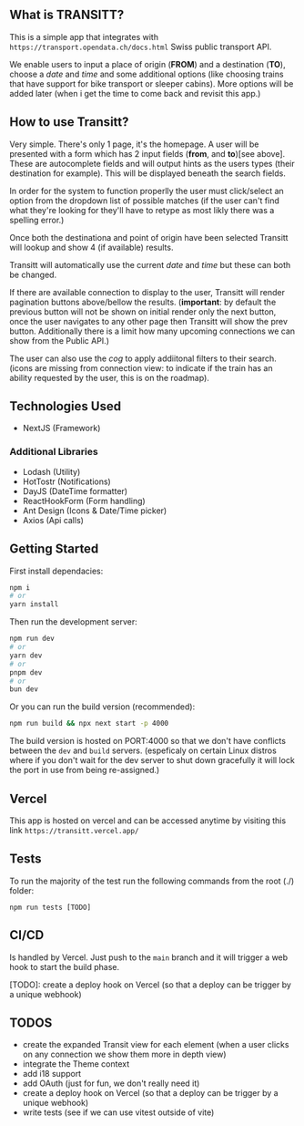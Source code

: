 ## What is TRANSITT?

This is a simple app that integrates with `https://transport.opendata.ch/docs.html` Swiss public transport API.

We enable users to input a place of origin (**FROM**) and a destination (**TO**), choose a *date* and *time* and some additional options (like choosing trains that have support for bike transport or sleeper cabins). More options will be added later (when i get the time to come back and revisit this app.)

## How to use Transitt?

Very simple. There's only 1 page, it's the homepage. A user will be presented with a form which has 2 input fields (**from**, and **to**)[see above]. These are autocomplete fields and will output hints as the users types (their destination for example). This will be displayed beneath the search fields. 

In order for the system to function properlly the user must click/select an option from the dropdown list of possible matches (if the user can't find what they're looking for they'll have to retype as most likly there was a spelling error.)

Once both the destinationa and point of origin have been selected Transitt will lookup and show 4 (if available) results.

Transitt will automatically use the current *date* and *time* but these can both be changed.

If there are available connection to display to the user, Transitt will render pagination buttons above/bellow the results. (**important**: by default the previous button will not be shown on initial render only the next button, once the user navigates to any other page then Transitt will show the prev button. Additionally there is a limit how many upcoming connections we can show from the Public API.)

The user can also use the *cog* to apply addiitonal filters to their search. (icons are missing from connection view: to indicate if the train has an ability requested by the user, this is on the roadmap).

## Technologies Used
- NextJS (Framework)

### Additional Libraries
- Lodash (Utility)
- HotTostr (Notifications)
- DayJS (DateTime formatter)
- ReactHookForm (Form handling)
- Ant Design (Icons & Date/Time picker)
- Axios (Api calls)

## Getting Started

First install dependacies:

```bash
npm i
# or
yarn install 
```

Then run the development server:

```bash
npm run dev
# or
yarn dev
# or
pnpm dev
# or
bun dev
```
Or you can run the build version (recommended):

```bash
npm run build && npx next start -p 4000
```
The build version is hosted on PORT:4000 so that we don't have conflicts between the `dev` and `build` servers. (espeficaly on certain Linux distros where if you don't wait for the dev server to shut down gracefully it will lock the port in use from being re-assigned.)

## Vercel

This app is hosted on vercel and can be accessed anytime by visiting this link `https://transitt.vercel.app/`

## Tests

To run the majority of the test run the following commands from the root (./) folder:

```
npm run tests [TODO]
```

## CI/CD

Is handled by Vercel. Just push to the `main` branch and it will trigger a web hook to start the build phase.

[TODO]: create a deploy hook on Vercel (so that a deploy can be trigger by a unique webhook)

## TODOS
- create the expanded Transit view for each element (when a user clicks on any connection we show them more in depth view)
- integrate the Theme context
- add i18 support
- add OAuth (just for fun, we don't really need it)
- create a deploy hook on Vercel (so that a deploy can be trigger by a unique webhook)
- write tests (see if we can use vitest outside of vite)
